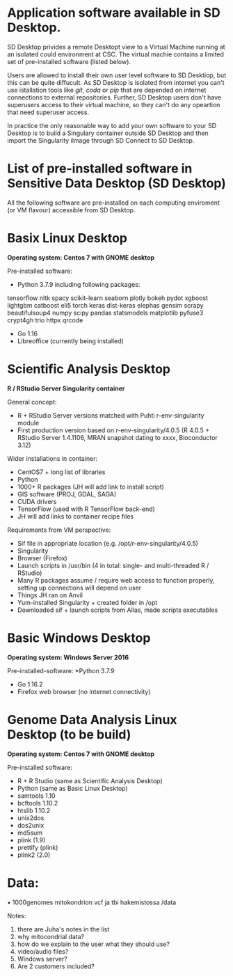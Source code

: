 # Application software available in SD Desktop. 

SD Desktop privides a remote Desktopt view to a Virtual Machine running at an isolated could environment at CSC. The virtual machie contains a limited set of pre-installed software (listed below).

Users are allowed to install their own user level software to SD Desktiop, but this can be quite diffucult. As SD Desktop is isolated from internet you can't use istallation tools like _git_, _coda_ or _pip_ that are depended on internet connections to external repositories. Further, SD Desktop users don't have superusers access to their virtual machine, so they can't do any opeartion that need superuser access.

In practice the only reasonable way to add your own software to your SD Desktop is to build a Singulary container outside SD Desktop and then import the Singularity ilmage through SD Connect to SD Desktop.


# List of pre-installed software in Sensitive Data Desktop (SD Desktop)

All the following software  are pre-installed on each computing enviroment (or VM flavour) accessible from SD Desktop.
  
# Basix Linux Desktop 

**Operating system: Centos 7 with GNOME desktop**

Pre-installed software: 

* Python 3.7.9 including following packages: 

tensorflow nltk spacy scikit-learn seaborn plotly bokeh pydot xgboost lightgbm catboost eli5 torch keras dist-keras elephas gensim scrapy beautifulsoup4 numpy scipy pandas statsmodels matplotlib pyfuse3 crypt4gh trio httpx qrcode 

* Go 1.16 
*	Libreoffice (currently being installed) 
 
# Scientific Analysis Desktop 

**R / RStudio Server Singularity container**

General concept: 

* R + RStudio Server versions matched with Puhti r-env-singularity module 
* First production version based on r-env-singularity/4.0.5 (R 4.0.5 + RStudio Server 1.4.1106, MRAN snapshot dating to xxxx, Bioconductor 3.12) 


Wider installations in container: 

* CentOS7 + long list of libraries 
* Python 
* 1000+ R packages (JH will add link to install script) 
* GIS software (PROJ, GDAL, SAGA) 
* CUDA drivers 
* TensorFlow (used with R TensorFlow back-end) 
* JH will add links to container recipe files 

Requirements from VM perspective: 

* Sif file in appropriate location (e.g. /opt/r-env-singularity/4.0.5) 
* Singularity 
* Browser (Firefox) 
* Launch scripts in /usr/bin (4 in total: single- and multi-threaded R / RStudio) 
* Many R packages assume / require web access to function properly, setting up connections will depend on user 
* Things JH ran on Anvil 
* Yum-installed Singularity + created folder in /opt 
* Downloaded sif + launch scripts from Allas, made scripts executables 
 
# Basic Windows Desktop 

**Operating system: Windows Server 2016**

Pre-installed-software: 
*Python 3.7.9 
* Go 1.16.2 
* Firefox web browser (no internet connectivity)  

# Genome Data Analysis Linux Desktop (to be build)  

**Operating system: Centos 7 with GNOME desktop**

Pre-installed software: 
* R + R Studio (same as Scientific Analysis Desktop)
* Python (same as Basic Linux Desktop) 
* samtools 1.10 
* bcftools 1.10.2 
* htslib 1.10.2 
* unix2dos 
* dos2unix 
* md5sum 
* plink (1.9) 
* prettify (plink) 
* plink2 (2.0) 

# Data:  
•	1000genomes mitokondrion vcf ja tbi hakemistossa /data 


Notes:
1) there are Juha's notes in the list
2) why mitocondrial data?
3) how do we explain to the user what they should use?
4) video/audio files?
5) Windows server? 
6) Are 2 customers included?



















